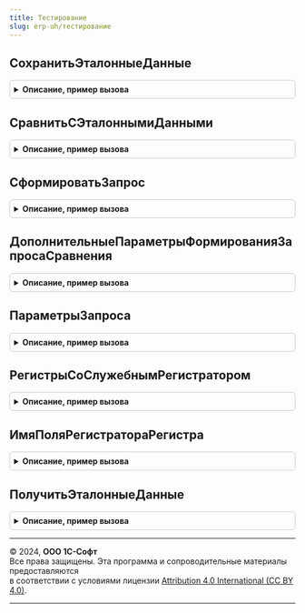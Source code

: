 ```yaml
---
title: Тестирование
slug: erp-uh/тестирование
---
```



## СохранитьЭталонныеДанные
<details style="margin: 1em 0; padding: 0.5em; border: 1px solid #ccc; border-radius: 6px;">

<summary style="font-weight: bold; cursor: pointer;">Описание, пример вызова</summary>

```bsl

// Метод выполняет помещение во временные таблицы данных по указанным регистрам и указанный месяц
// Создается временная таблица ЭталонИмяОбъектаМетаданных,
// где ИмяОбъектаМетаданных - это имя регистра.
// Пример: ЭталонСебестоимостьТоваров.
// Параметры:
//		КонтрольныеРегистры - Массив - Список регистров по которым сохраняются данные.
//		ПараметрыЗапроса - см. Тестирование.ПараметрыЗапроса
//		Месяц - Дата - Начало месяца, за который необходимо считать данные.
//		МассивРегистраторов - Массив - Список документов по которым сохраняются движения.
//										Если используется данный параметр, то Месяц не используется.
//		ЭталонныеДанные - ТаблицаЗначений - Эталонные данные, с которыми происходит сравнение.
// Возвращаемое значение:
//	МенеджерВременныхТаблиц - Содержит временные таблицы с выборками по указанным регистрам.
Функция СохранитьЭталонныеДанные(КонтрольныеРегистры, ПараметрыЗапроса = Неопределено, МассивРегистраторов = Неопределено, ЭталонныеДанные = Неопределено) Экспорт
```

Пример вызова
```bsl
Результат = Тестирование.СохранитьЭталонныеДанные(КонтрольныеРегистры, ПараметрыЗапроса, МассивРегистраторов, ЭталонныеДанные);
```
</details>

## СравнитьСЭталоннымиДанными
<details style="margin: 1em 0; padding: 0.5em; border: 1px solid #ccc; border-radius: 6px;">

<summary style="font-weight: bold; cursor: pointer;">Описание, пример вызова</summary>

```bsl

// Метод выполняет сравнение данных из временных таблиц с данными из контрольных регистров,
//  возвращает поля по которым расходятся данные с детализацией до исходных и результирующих
//  данных.
//
// Параметры:
//  ВременныеТаблицы		 - МенеджерВременныхТаблиц	 - Содержит эталонные данные.
//  КонтрольныеРегистры		 - Массив					 - Список регистров по которым сравниваются данные.
//  ПараметрыЗапроса 		 - см. Тестирование.ПараметрыЗапроса
//  Месяц					 - Дата						 - Начало месяца, за который сравниваются данные.
//  МассивРегистраторов		 - Массив					 - Список документов по которым сохраняются движения.
//  					Если используется данный параметр, то Месяц не используется.
//  ЭталонныеДанные 		 - ТаблицаЗначений			 - Эталонные данные, с которыми происходит сравнение.
//  ДополнительныеПараметры	 - см. ДополнительныеПараметрыФормированияЗапросаСравнения
//
// Возвращаемое значение:
//  Структура - Содержит в себе таблицы с расхождениями по контрольным регистрам.
//
Функция СравнитьСЭталоннымиДанными(ВременныеТаблицы, КонтрольныеРегистры, ПараметрыЗапроса = Неопределено, МассивРегистраторов = Неопределено, ЭталонныеДанные = Неопределено, ДополнительныеПараметры = Неопределено) Экспорт
```

Пример вызова
```bsl
Результат = Тестирование.СравнитьСЭталоннымиДанными(ВременныеТаблицы, КонтрольныеРегистры, ПараметрыЗапроса, МассивРегистраторов, ЭталонныеДанные, ДополнительныеПараметры);
```
</details>

## СформироватьЗапрос
<details style="margin: 1em 0; padding: 0.5em; border: 1px solid #ccc; border-radius: 6px;">

<summary style="font-weight: bold; cursor: pointer;">Описание, пример вызова</summary>

```bsl

// Метод формирует текст запроса по всем полям для указанного объекта метаданных.
//
// Параметры:
//  ПутьКМетаданным				 - Строка	 - Путь к объекту, по которому сохраняются данные.
//  	Пример "РегистрНакопления.СебестоимостьТоваров".
//  СохранитьВоВременнуюТаблицу	 - Булево	 - Результат запроса будет сохранен во временную таблицу вида
//  	"ЭталонИмяОбъектаМетаданных"
//  ОтборПоРегистраторам		 - Булево	 - Необязательный параметр, при установке в истина в запросе будет накладываться
//  	условие на выборку данных, где регистратор в массиве регистраторов. Отбора
//  	по периоду не будет.
//	ЭталоннаяТаблица			 - ТаблицаЗначений - Эталонные данные, с которыми происходит сравнение.
//  ДополнительныеПараметры		 - см. ДополнительныеПараметрыФормированияЗапросаСравнения.
//
// Возвращаемое значение:
//  Строка - Текст запроса.
//
Функция СформироватьЗапрос(ПутьКМетаданным,	СохранитьВоВременнуюТаблицу = Ложь, ОтборПоРегистраторам = Ложь, ЭталоннаяТаблица = Неопределено, ДополнительныеПараметры = Неопределено) Экспорт
```

Пример вызова
```bsl
Результат = Тестирование.СформироватьЗапрос(ПутьКМетаданным, СохранитьВоВременнуюТаблицу, ОтборПоРегистраторам, ЭталоннаяТаблица, ДополнительныеПараметры);
```
</details>

## ДополнительныеПараметрыФормированияЗапросаСравнения
<details style="margin: 1em 0; padding: 0.5em; border: 1px solid #ccc; border-radius: 6px;">

<summary style="font-weight: bold; cursor: pointer;">Описание, пример вызова</summary>

```bsl

// Функция-конструктор структуры параметров для формирования запроса сравнения
//
// Возвращаемое значение:
// 	Структура - Описание:
// * ОпределятьОбщееРасхождение - Булево -
// * ПроверятьКонтрольнуюСумму - Булево -
// * ДопустимоеОтклонение - Строка -
// * УсловияОтбораПосле - Строка -
// * УсловияОтбораДо - Строка -
// * ПоляКлючиКоторыеНужноРазвернуть - Массив -
// * СгруппироватьПоИзмерениям - Булево -
// * ЗаменыПолейПосле - Структура -
// * ЗаменыПолейДо - Структура -
// * ИсключаемыеПоля - Структура -
// * ПриРасхожденияхВыбиратьПервые - Число - при установке флага ОпределятьОбщееРасхождение управляет сколько первых
// 		максимальных расхождений будет выводиться при выборке расхождений
//
Функция ДополнительныеПараметрыФормированияЗапросаСравнения() Экспорт
```

Пример вызова
```bsl
Результат = Тестирование.ДополнительныеПараметрыФормированияЗапросаСравнения() 
```
</details>

## ПараметрыЗапроса
<details style="margin: 1em 0; padding: 0.5em; border: 1px solid #ccc; border-radius: 6px;">

<summary style="font-weight: bold; cursor: pointer;">Описание, пример вызова</summary>

```bsl

// Функция - конструктор создания структуры параметров запроса.
//
// Возвращаемое значение:
//	Структура - структура параметров:
// * НачалоПериода - Дата -
// * КонецПериода - Дата -
// * МассивРегистраторов - Массив -
// * ОтборПоРегистраторам - Булево -
//
Функция ПараметрыЗапроса(Месяц, МассивРегистраторов = Неопределено) Экспорт
```

Пример вызова
```bsl
Результат = Тестирование.ПараметрыЗапроса(Месяц, МассивРегистраторов);
```
</details>

## РегистрыСоСлужебнымРегистратором
<details style="margin: 1em 0; padding: 0.5em; border: 1px solid #ccc; border-radius: 6px;">

<summary style="font-weight: bold; cursor: pointer;">Описание, пример вызова</summary>

```bsl

Функция РегистрыСоСлужебнымРегистратором() Экспорт
```

Пример вызова
```bsl
Результат = Тестирование.РегистрыСоСлужебнымРегистратором() 
```
</details>

## ИмяПоляРегистратораРегистра
<details style="margin: 1em 0; padding: 0.5em; border: 1px solid #ccc; border-radius: 6px;">

<summary style="font-weight: bold; cursor: pointer;">Описание, пример вызова</summary>

```bsl

// Возвращает имя поля регистратора для регистра. Для регистров со служебным регистратором будет возвращен "ДокументРегистратор",
//	если регистр является независимым регистром сведений, то будет возвращен "Партия".
//
//	Параметры:
//		КоллекцияМетаданных - ОбъектМетаданныхКонфигурация, Строка - анализируемый объект метаданных или его полное имя
//			(как правило регистр накопления или регистр сведений).
//
//	Возвращаемое значение:
//		Строка - имя поля регистратора, которое должно использоваться для данного регистра.
//
Функция ИмяПоляРегистратораРегистра(КоллекцияМетаданных) Экспорт
```

Пример вызова
```bsl
Результат = Тестирование.ИмяПоляРегистратораРегистра(КоллекцияМетаданных) 
```
</details>

## ПолучитьЭталонныеДанные
<details style="margin: 1em 0; padding: 0.5em; border: 1px solid #ccc; border-radius: 6px;">

<summary style="font-weight: bold; cursor: pointer;">Описание, пример вызова</summary>

```bsl

Функция ПолучитьЭталонныеДанные() Экспорт
```

Пример вызова
```bsl
Результат = Тестирование.ПолучитьЭталонныеДанные() 
```
</details>

---

© 2024, **ООО 1С-Софт**  
Все права защищены. Эта программа и сопроводительные материалы предоставляются  
в соответствии с условиями лицензии [Attribution 4.0 International (CC BY 4.0)](https://creativecommons.org/licenses/by/4.0/legalcode).

---
